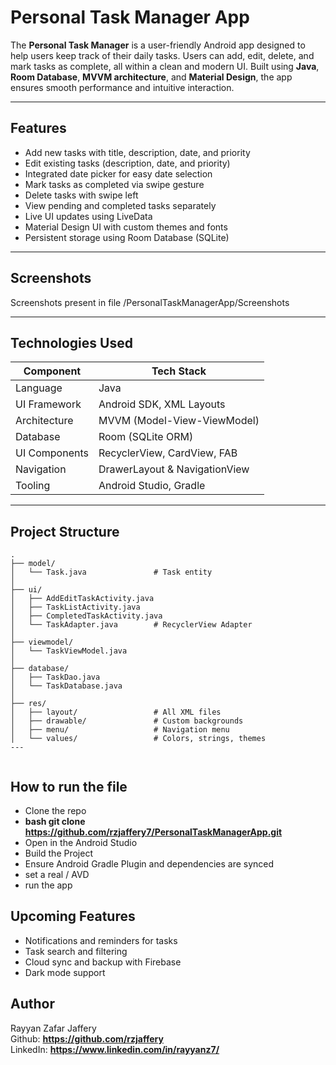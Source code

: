 # Personal Task Manager App

The **Personal Task Manager** is a user-friendly Android app designed to help users keep track of their daily tasks. Users can add, edit, delete, and mark tasks as complete, all within a clean and modern UI. Built using **Java**, **Room Database**, **MVVM architecture**, and **Material Design**, the app ensures smooth performance and intuitive interaction.

---

## Features

- Add new tasks with title, description, date, and priority
- Edit existing tasks (description, date, and priority)
- Integrated date picker for easy date selection
- Mark tasks as completed via swipe gesture
- Delete tasks with swipe left
- View pending and completed tasks separately
- Live UI updates using LiveData
- Material Design UI with custom themes and fonts
- Persistent storage using Room Database (SQLite)

---

## Screenshots

Screenshots present in file
/PersonalTaskManagerApp/Screenshots

---

## Technologies Used

| Component           | Tech Stack                        |
|---------------------|-----------------------------------|
| Language            | Java                              |
| UI Framework        | Android SDK, XML Layouts          |
| Architecture        | MVVM (Model-View-ViewModel)       |
| Database            | Room (SQLite ORM)                 |
| UI Components       | RecyclerView, CardView, FAB       |
| Navigation          | DrawerLayout & NavigationView     |
| Tooling             | Android Studio, Gradle            |

---

## Project Structure

```plaintext
.
├── model/
│   └── Task.java               # Task entity
│
├── ui/
│   ├── AddEditTaskActivity.java
│   ├── TaskListActivity.java
│   ├── CompletedTaskActivity.java
│   └── TaskAdapter.java        # RecyclerView Adapter
│
├── viewmodel/
│   └── TaskViewModel.java
│
├── database/
│   ├── TaskDao.java
│   └── TaskDatabase.java
│
├── res/
│   ├── layout/                 # All XML files
│   ├── drawable/               # Custom backgrounds
│   ├── menu/                   # Navigation menu
│   └── values/                 # Colors, strings, themes
---


```
## How to run the file
- Clone the repo
- **bash git clone https://github.com/rzjaffery7/PersonalTaskManagerApp.git**
- Open in the Android Studio
- Build the Project
- Ensure Android Gradle Plugin and dependencies are synced
- set a real / AVD
- run the app

## Upcoming Features
- Notifications and reminders for tasks
- Task search and filtering
- Cloud sync and backup with Firebase
- Dark mode support

## Author
Rayyan Zafar Jaffery \
Github: **https://github.com/rzjaffery** \
LinkedIn: **https://www.linkedin.com/in/rayyanz7/**



